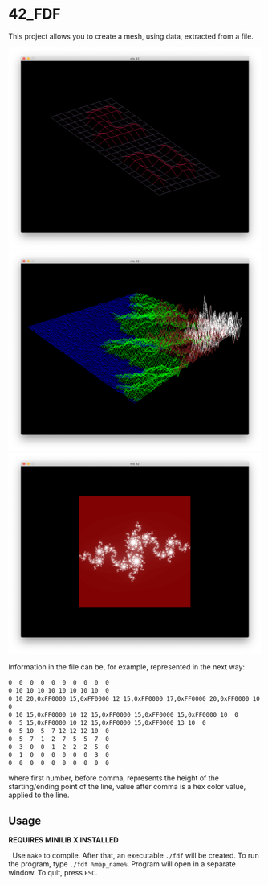 # 42_FDF
This project allows you to create a mesh, using data, extracted from a file. 

![example screenshot](https://github.com/IanGaplichnik/42_FDF/blob/master/img/1.png)
![example screenshot](https://github.com/IanGaplichnik/42_FDF/blob/master/img/2.png)
![example screenshot](https://github.com/IanGaplichnik/42_FDF/blob/master/img/3.png)


Information in the file can be, for example, represented in the next way:
```
0  0  0  0  0  0  0  0  0  0
0 10 10 10 10 10 10 10 10  0
0 10 20,0xFF0000 15,0xFF0000 12 15,0xFF0000 17,0xFF0000 20,0xFF0000 10  0
0 10 15,0xFF0000 10 12 15,0xFF0000 15,0xFF0000 15,0xFF0000 10  0
0  5 15,0xFF0000 10 12 15,0xFF0000 15,0xFF0000 13 10  0
0  5 10  5  7 12 12 12 10  0
0  5  7  1  2  7  5  5  7  0
0  3  0  0  1  2  2  2  5  0
0  1  0  0  0  0  0  0  3  0
0  0  0  0  0  0  0  0  0  0
```
where first number, before comma, represents the height of the starting/ending point of the line, value after comma is a hex color value, applied to the line.


## Usage

__REQUIRES MINILIB X INSTALLED__

&nbsp;
Use ```make``` to compile. After that, an executable ```./fdf``` will be created. To run the program, type ```./fdf %map_name%```. Program will open in a separate window. To quit, press ```ESC```.
